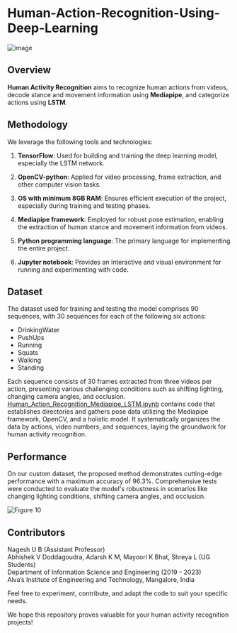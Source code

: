 # Human-Action-Recognition-Using-Deep-Learning
![image](https://github.com/km-adarsh/Human-Action-Recognition-Using-Deep-Learning/assets/65649644/451f6b85-2d7b-4140-897f-3aa1da8df27d)


## Overview

**Human Activity Recognition** aims to recognize human actions from videos, decode stance and movement information using **Mediapipe**, and categorize actions using **LSTM**.

## Methodology

We leverage the following tools and technologies:

1. **TensorFlow**: Used for building and training the deep learning model, especially the LSTM network.

2. **OpenCV-python**: Applied for video processing, frame extraction, and other computer vision tasks.

3. **OS with minimum 8GB RAM**: Ensures efficient execution of the project, especially during training and testing phases.

4. **Mediapipe framework**: Employed for robust pose estimation, enabling the extraction of human stance and movement information from videos.

5. **Python programming language**: The primary language for implementing the entire project.

6. **Jupyter notebook**: Provides an interactive and visual environment for running and experimenting with code.

## Dataset

The dataset used for training and testing the model comprises 90 sequences, with 30 sequences for each of the following six actions:

- DrinkingWater
- PushUps
- Running
- Squats
- Walking
- Standing

Each sequence consists of 30 frames extracted from three videos per action, presenting various challenging conditions such as shifting lighting, changing camera angles, and occlusion.
[Human_Action_Recognition_Mediapipe_LSTM.ipynb](https://github.com/km-adarsh/Human-Action-Recognition-Using-Deep-Learning/blob/main/Human_Action_Recognition_Mediapipe_LSTM.ipynb) contains code that establishes directories and gathers pose data utilizing the Mediapipe framework, OpenCV, and a holistic model. It systematically organizes the data by actions, video numbers, and sequences, laying the groundwork for human activity recognition.

## Performance

On our custom dataset, the proposed method demonstrates cutting-edge performance with a maximum accuracy of 96.3%. Comprehensive tests were conducted to evaluate the model's robustness in scenarios like changing lighting conditions, shifting camera angles, and occlusion.

![Figure 10](https://github.com/km-adarsh/Human-Action-Recognition-Using-Deep-Learning/assets/65649644/78507dec-b51d-4322-9b7a-31a87f43a248)

## Contributors

Nagesh U B (Assistant Professor)  
Abhishek V Doddagoudra, Adarsh K M, Mayoori K Bhat, Shreya L (UG Students)  
Department of Information Science and Engineering  (2019 - 2023)  
Alva’s Institute of Engineering and Technology, Mangalore, India


Feel free to experiment, contribute, and adapt the code to suit your specific needs.

We hope this repository proves valuable for your human activity recognition projects!
